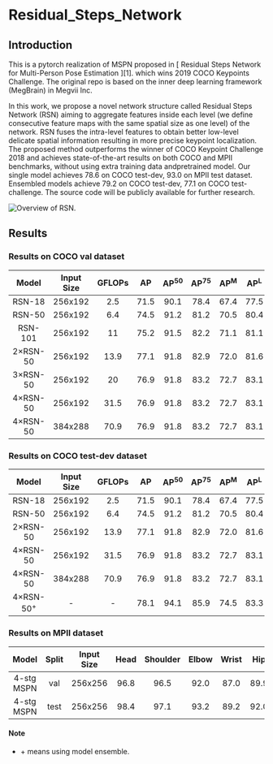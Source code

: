 # Residual_Steps_Network

## Introduction
This is a pytorch realization of MSPN proposed in [ Residual Steps Network for Multi-Person Pose Estimation ][1]. which wins 2019 COCO Keypoints Challenge. The original repo is based on the inner deep learning framework (MegBrain) in Megvii Inc. 

In this work, we propose a novel network structure called Residual Steps Network (RSN) aiming to aggregate features inside each level (we define consecutive feature maps with the same spatial size as one level) of the network. RSN fuses the intra-level features to obtain better low-level delicate spatial information resulting in more precise keypoint localization. The proposed method outperforms the winner of COCO Keypoint Challenge 2018 and achieves state-of-the-art results on both COCO and MPII benchmarks, without using extra training data andpretrained model. Our single model achieves 78.6 on COCO test-dev, 93.0 on MPII test dataset. Ensembled models achieve 79.2 on COCO test-dev, 77.1 on COCO test-challenge. The source code will be publicly available for further research.

![Overview of RSN.](/figures/RSN.png)


## Results

### Results on COCO val dataset
| Model | Input Size | GFLOPs | AP | AP<sup>50</sup> | AP<sup>75</sup> | AP<sup>M</sup> | AP<sup>L</sup> | AR | 
| :-----------------: | :-----------: | :--------: | :------: |:------: | :------: | :------: | :------: | :------: |
| RSN-18 | 256x192 | 2.5 | 71.5 | 90.1 | 78.4 | 67.4 | 77.5 | 77.0 | 93.2 | 83.1 | 72.6 | 83.1 |
| RSN-50 | 256x192 | 6.4 | 74.5 | 91.2 | 81.2 | 70.5 | 80.4 | 79.7 | 94.2 | 85.6 | 75.4 | 85.7 |
| RSN-101 | 256x192 | 11 | 75.2 | 91.5 | 82.2 | 71.1 | 81.1 | 80.3 | 94.3 | 86.4 | 76.0 | 86.4 |
| 2×RSN-50 | 256x192 | 13.9 |  77.1 | 91.8 | 82.9 | 72.0 | 81.6 | 81.1 | 94.9 | 87.1 | 76.9 | 87.0 |
| 3×RSN-50 | 256x192 |  20  | 76.9 | 91.8 | 83.2 | 72.7 | 83.1 | 81.8 | 94.8 | 87.3 | 77.4 | 87.8 |
| 4×RSN-50 | 256x192 | 31.5 | 76.9 | 91.8 | 83.2 | 72.7 | 83.1 | 81.8 | 94.8 | 87.3 | 77.4 | 87.8 |
| 4×RSN-50 | 384x288 | 70.9 | 76.9 | 91.8 | 83.2 | 72.7 | 83.1 | 81.8 | 94.8 | 87.3 | 77.4 | 87.8 |


### Results on COCO test-dev dataset
| Model | Input Size | GFLOPs | AP | AP<sup>50</sup> | AP<sup>75</sup> | AP<sup>M</sup> | AP<sup>L</sup> | AR |
| :-----------------: | :-----------: | :--------: | :------: | :------: | :------: | :------: | :------: | :------: |
| RSN-18 | 256x192 | 2.5 | 71.5 | 90.1 | 78.4 | 67.4 | 77.5 | 77.0 | 93.2 | 83.1 | 72.6 | 83.1 |
| RSN-50 | 256x192 | 6.4 | 74.5 | 91.2 | 81.2 | 70.5 | 80.4 | 79.7 | 94.2 | 85.6 | 75.4 | 85.7 |
| 2×RSN-50 | 256x192 | 13.9 |  77.1 | 91.8 | 82.9 | 72.0 | 81.6 | 81.1 | 94.9 | 87.1 | 76.9 | 87.0 |
| 4×RSN-50 | 256x192 | 31.5 | 76.9 | 91.8 | 83.2 | 72.7 | 83.1 | 81.8 | 94.8 | 87.3 | 77.4 | 87.8 |
| 4×RSN-50 | 384x288 | 70.9 | 76.9 | 91.8 | 83.2 | 72.7 | 83.1 | 81.8 | 94.8 | 87.3 | 77.4 | 87.8 |
| 4×RSN-50<sup>\+</sup> | - | - | 78.1 | 94.1 | 85.9 | 74.5 | 83.3 | 83.1 | 96.7 | 89.8 | 79.3 | 88.2 |

### Results on MPII dataset
| Model | Split | Input Size | Head | Shoulder | Elbow | Wrist | Hip | Knee | Ankle | Mean |
| :-----------------: | :------------------: | :-----------: | :------: | :------: | :------: | :------: | :------: | :------: | :------: | :------: |
| 4-stg MSPN | val | 256x256 | 96.8 | 96.5 | 92.0 | 87.0 | 89.9 | 88.0 | 84.0 | 91.1 |
| 4-stg MSPN | test | 256x256 | 98.4 | 97.1 | 93.2 | 89.2 | 92.0 | 90.1 | 85.5 | 92.6 |

#### Note
* \+ means using model ensemble.
